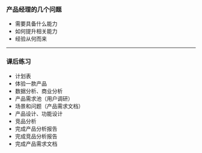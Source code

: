 ### 产品经理的几个问题
- 需要具备什么能力
- 如何提升相关能力
- 经验从何而来
---
### 课后练习
-  计划表
-  体验一款产品
-  数据分析、商业分析
-  产品需求池（用户调研）
-  场景和问题（产品需求文档）
-  产品设计、功能设计
-  竞品分析
-  完成产品分析报告
-  完成竞品分析报告
-  完成产品需求文档